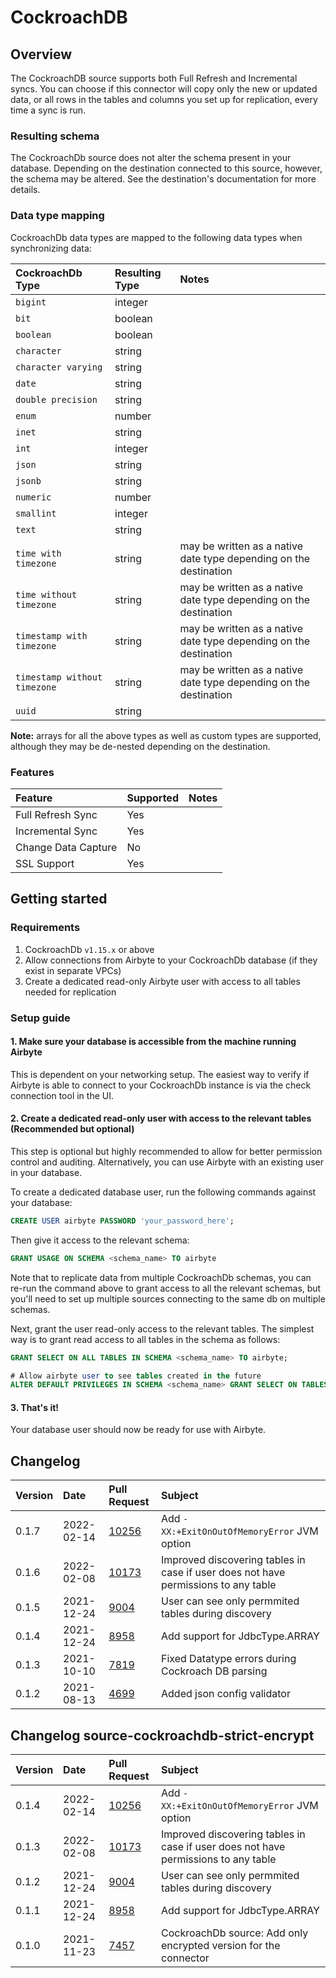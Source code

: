 # CockroachDB

## Overview

The CockroachDB source supports both Full Refresh and Incremental syncs. You can choose if this connector will copy only the new or updated data, or all rows in the tables and columns you set up for replication, every time a sync is run.

### Resulting schema

The CockroachDb source does not alter the schema present in your database. Depending on the destination connected to this source, however, the schema may be altered. See the destination's documentation for more details.

### Data type mapping

CockroachDb data types are mapped to the following data types when synchronizing data:

| CockroachDb Type | Resulting Type | Notes |
| :--- | :--- | :--- |
| `bigint` | integer |  |
| `bit` | boolean |  |
| `boolean` | boolean |  |
| `character` | string |  |
| `character varying` | string |  |
| `date` | string |  |
| `double precision` | string |  |
| `enum` | number |  |
| `inet` | string |  |
| `int` | integer |  |
| `json` | string |  |
| `jsonb` | string |  |
| `numeric` | number |  |
| `smallint` | integer |  |
| `text` | string |  |
| `time with timezone` | string | may be written as a native date type depending on the destination |
| `time without timezone` | string | may be written as a native date type depending on the destination |
| `timestamp with timezone` | string | may be written as a native date type depending on the destination |
| `timestamp without timezone` | string | may be written as a native date type depending on the destination |
| `uuid` | string |  |

**Note:** arrays for all the above types as well as custom types are supported, although they may be de-nested depending on the destination.

### Features

| Feature | Supported | Notes |
| :--- | :--- | :--- |
| Full Refresh Sync | Yes |  |
| Incremental Sync | Yes |  |
| Change Data Capture | No |  |
| SSL Support | Yes |  |

## Getting started

### Requirements

1. CockroachDb `v1.15.x` or above
2. Allow connections from Airbyte to your CockroachDb database \(if they exist in separate VPCs\)
3. Create a dedicated read-only Airbyte user with access to all tables needed for replication

### Setup guide

#### 1. Make sure your database is accessible from the machine running Airbyte

This is dependent on your networking setup. The easiest way to verify if Airbyte is able to connect to your CockroachDb instance is via the check connection tool in the UI.

#### 2. Create a dedicated read-only user with access to the relevant tables \(Recommended but optional\)

This step is optional but highly recommended to allow for better permission control and auditing. Alternatively, you can use Airbyte with an existing user in your database.

To create a dedicated database user, run the following commands against your database:

```sql
CREATE USER airbyte PASSWORD 'your_password_here';
```

Then give it access to the relevant schema:

```sql
GRANT USAGE ON SCHEMA <schema_name> TO airbyte
```

Note that to replicate data from multiple CockroachDb schemas, you can re-run the command above to grant access to all the relevant schemas, but you'll need to set up multiple sources connecting to the same db on multiple schemas.

Next, grant the user read-only access to the relevant tables. The simplest way is to grant read access to all tables in the schema as follows:

```sql
GRANT SELECT ON ALL TABLES IN SCHEMA <schema_name> TO airbyte;

# Allow airbyte user to see tables created in the future
ALTER DEFAULT PRIVILEGES IN SCHEMA <schema_name> GRANT SELECT ON TABLES TO airbyte;
```

#### 3. That's it!

Your database user should now be ready for use with Airbyte.

## Changelog

| Version | Date | Pull Request | Subject |
| :--- | :--- | :--- | :--- |
| 0.1.7 | 2022-02-14 | [10256](https://github.com/airbytehq/airbyte/pull/10256) | Add `-XX:+ExitOnOutOfMemoryError` JVM option |
| 0.1.6 | 2022-02-08 | [10173](https://github.com/airbytehq/airbyte/pull/10173) | Improved  discovering tables in case if user does not have permissions to any table |
| 0.1.5 | 2021-12-24 | [9004](https://github.com/airbytehq/airbyte/pull/9004) | User can see only permmited tables during discovery |
| 0.1.4 | 2021-12-24 | [8958](https://github.com/airbytehq/airbyte/pull/8958) | Add support for JdbcType.ARRAY |
| 0.1.3 | 2021-10-10 | [7819](https://github.com/airbytehq/airbyte/pull/7819) | Fixed Datatype errors during Cockroach DB parsing |
| 0.1.2 | 2021-08-13 | [4699](https://github.com/airbytehq/airbyte/pull/4699) | Added json config validator |

## Changelog source-cockroachdb-strict-encrypt

| Version | Date | Pull Request | Subject |
|:--------| :--- | :--- | :--- |
| 0.1.4 | 2022-02-14 | [10256](https://github.com/airbytehq/airbyte/pull/10256) | Add `-XX:+ExitOnOutOfMemoryError` JVM option |
| 0.1.3   | 2022-02-08 | [10173](https://github.com/airbytehq/airbyte/pull/10173) | Improved  discovering tables in case if user does not have permissions to any table |
| 0.1.2   | 2021-12-24 | [9004](https://github.com/airbytehq/airbyte/pull/9004) | User can see only permmited tables during discovery |
| 0.1.1   | 2021-12-24 | [8958](https://github.com/airbytehq/airbyte/pull/8958) | Add support for JdbcType.ARRAY |
| 0.1.0   | 2021-11-23 | [7457](https://github.com/airbytehq/airbyte/pull/7457) | CockroachDb source: Add only encrypted version for the connector |

